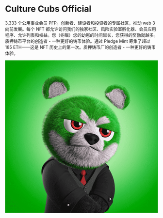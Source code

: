 # Culture Cubs Official

3,333 个公用事业会员 PFP。创新者、建设者和投资者的专属社区，推动 web 3 向前发展。每个 NFT 都允许访问我们的独家社区、风险实验室孵化器、会员应用程序、允许列表和权益。您（冬眠）您的幼崽的时间越长，您获得的奖励就越多。质押铸币平台的创造者 - 一种更好的铸币体验。通过 Pledge Mint 筹集了超过 185 ETH——这是 NFT 历史上的第一次。质押铸币厂的创造者 - 一种更好的铸币体验。

![NFT](unnamed.png)
